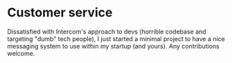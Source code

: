 # Customer service

Dissatisfied with Intercom's approach to devs (horrible codebase and targeting "dumb" tech people), I just started a minimal project to have a nice messaging system to use within my startup (and yours). Any contributions welcome.